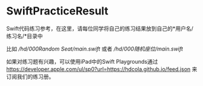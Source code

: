 # SwiftPracticeResult

Swift代码练习参考，在这里，请每位同学将自己的练习结果放到自己的*用户名/练习名/*目录中

比如 */hd/000Random Seat/main.swift* 或者 */hd/000随机座位/main.swift*

如果对练习题有兴趣，可以使用iPad中的Swift Playgrounds通过 https://developer.apple.com/ul/sp0?url=https://hdcola.github.io/feed.json 来订阅我们的练习册。
